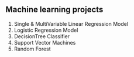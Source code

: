 ## Machine learning projects
1. Single & MultiVariable Linear Regression Model
2. Logistic Regression Model
3. DecisionTree Classifier
4. Support Vector Machines
5. Random Forest









